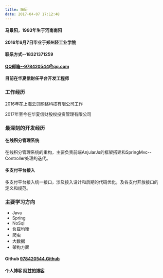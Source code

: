 ```yaml
---
title: 简历
date: 2017-04-07 17:12:48
---
```

#### 马景阳，1993年生于河南南阳
#### 2016年6月7日毕业于郑州轻工业学院
#### 联系方式--18321371259
#### QQ邮箱--978420544@qq.com
#### 目前在华夏信财任平台开发工程师


### 工作经历

2016年在上海云贝网络科技有限公司工作

2017年至今在华夏信财股权投资管理有限公司

### 最深刻的开发经历

#### 在线积分管理系统
在线积分管理系统的重构，主要负责前端AnjularJs的框架搭建和SpringMvc--Controller处理的迭代。
#### 多支付平台接入
多支付平台接入统一接口，涉及接入设计和后期的代码优化，及各支付开放接口的定义和规范。

### 主要学习方向
* Java
* Spring
* NoSql
* 负载均衡
* 爬虫
* 大数据
* 架构方面

#### Github  [978420544.Github](https://github.com/978420544)
#### 个人博客  [阿甘的博客](https://978420544.github.io/)




